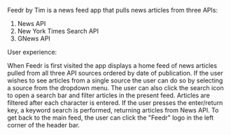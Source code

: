 Feedr by Tim is a news feed app that pulls news articles from three APIs:

1. News API
2. New York Times Search API
3. GNews API

User experience:

When Feedr is first visited the app displays a home feed of news articles pulled from all three API sources ordered by date of publication. If the user wishes to see articles from a single source the user can do so by selecting a source from the dropdown menu. The user can also click the search icon to open a search bar and filter articles in the present feed. Articles are filtered after each character is entered. If the user presses the enter/return key, a keyword search is performed, returning articles from News API. To get back to the main feed, the user can click the "Feedr" logo in the left corner of the header bar.
